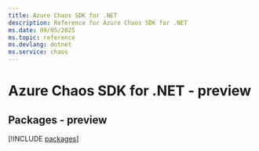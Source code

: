 ```yaml
---
title: Azure Chaos SDK for .NET
description: Reference for Azure Chaos SDK for .NET
ms.date: 09/05/2025
ms.topic: reference
ms.devlang: dotnet
ms.service: chaos
---
```

# Azure Chaos SDK for .NET - preview
## Packages - preview
[!INCLUDE [packages](chaos-index.md)]